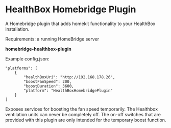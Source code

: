 # HealthBox Homebridge Plugin

A Homebridge plugin that adds homekit functionality to your HealthBox installation.

Requirements: a running HomeBridge server

**homebridge-healthbox-plugin**

Example config.json:

    "platforms": [
        {
            "healthBoxUri": "http://192.168.178.26",
            "boostFanSpeed": 200,
            "boostDuration": 3600,
            "platform": "HealthBoxHomebridgePlugin"
        }
    ]

Exposes services for boosting the fan speed temporarily. 
The Healthbox ventilation units can never be completely off. 
The on-off switches that are provided with this plugin are only 
intended for the temporary boost function.